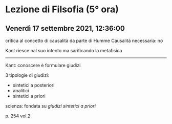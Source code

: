 # Lezione di Filsofia (5° ora) 
## Venerdì 17 settembre 2021, 12:36:00

critica al concetto di causalità da parte di Humme
Causalità necessaria: no 


Kant riesce nal suo intento ma sarificando la metafisica

---
Kant: conoscere è formulare giudizi

3 tipologie di giudizi:
* sintetici a posteriori
* analitici
* sintetici a priori

scienza: fondata su _giudizi sintetici a priori_


p. 254 vol.2

<!--stackedit_data:
eyJoaXN0b3J5IjpbMTI3NjE2ODg2MywtMTYwMDcwMjA5NF19
-->